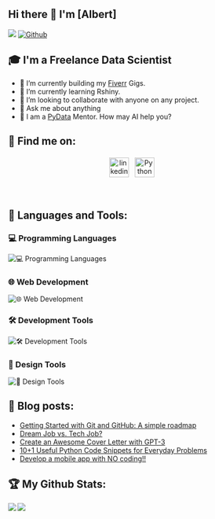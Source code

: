 ## Hi there 👋 I'm [Albert]
![](https://visitor-badge.laobi.icu/badge?page_id=AlbertMargaryan) [![Github](https://img.shields.io/github/followers/AlbertMargaryan?label=Followers&logo=Github)](https://github.com/AlbertMargaryan)




## 🎓 I'm a Freelance Data Scientist

- 🔭 I’m currently building my [Fiverr](https://www.fiverr.com/harryioan/) Gigs.
- 🌱 I’m currently learning Rshiny. 
- 👯 I’m looking to collaborate with anyone on any project.
- 💬 Ask me about anything
- 🤖 I am a [PyData](https://pydata.org/) Mentor. How may AI help you?

## :email: Find me on:

<!--
[<img align="left" alt="AlbertMargaryan" width="40px" src="https://raw.githubusercontent.com/iconic/open-iconic/master/svg/globe.svg" />][website]
[<img align="left" alt="AlbertMargaryan | LinkedIn" width="40px" src="https://cdn.jsdelivr.net/npm/simple-icons@v3/icons/linkedin.svg" />][linkedin]
[<img align="left" alt="AlbertMargaryan | Mail" width="40px" src="https://cdn.jsdelivr.net/npm/simple-icons@v3/icons/gmail.svg" />][mail]
-->

<p align="center">
 <a href="https://www.linkedin.com/in/albert-margaryan-web" target="_blank" rel="noopener noreferrer"> <img src="https://cdn-icons-png.flaticon.com/512/174/174857.png" alt="linkedin" height="40" style="vertical-align:top; margin:4px"></a>
 <a href="mailto:albertmargaryan2004@gmail.com"> <img src="https://cdn-icons-png.flaticon.com/512/726/726623.png" alt="Python" height="40" style="vertical-align:top; margin:4px"></a> 
</p>

<br />



## 🧰 Languages and Tools:
<p align="center">
 
  ### 💻 Programming Languages 
  <img src="https://skillicons.dev/icons?i=js,react,python,java" alt="💻 Programming Languages" />
</p>

<p align="center">
 
  ### 🌐 Web Development 
 <img src="https://skillicons.dev/icons?i=html,css,nodejs" alt="🌐 Web Development" />
</p>

<p align="center">
 
  ### 🛠️ Development Tools 
  <img src="https://skillicons.dev/icons?i=github,gitlab,mysql,firebase,figma" alt="🛠️ Development Tools" />
</p>

<p align="center">
 
  ### 🎨 Design Tools 
  <img src="https://skillicons.dev/icons?i=photoshop,illustrator" alt="🎨 Design Tools" />
</p>

## :blue_book: Blog posts:
<!-- BLOG-POST-LIST:START -->
- [Getting Started with Git and GitHub: A simple roadmap](https://dev.to/charalambosioannou/getting-started-with-git-and-github-a-simple-roadmap-lfn)
- [Dream Job vs. Tech Job?](https://dev.to/charalambosioannou/dream-job-vs-tech-job-5fdj)
- [Create an Awesome Cover Letter with GPT-3](https://dev.to/charalambosioannou/create-an-awesome-cover-letter-with-gpt-3-4f65)
- [10+1 Useful Python Code Snippets for Everyday Problems](https://dev.to/charalambosioannou/10-useful-one-liner-python-code-snippets-to-make-your-everyday-coding-useful-javascript-code-snippets-for-common-problems-351)
- [Develop a mobile app with NO coding!!](https://dev.to/charalambosioannou/develop-a-mobile-app-without-one-line-of-code-oeh)
<!-- BLOG-POST-LIST:END -->



## :trophy: My Github Stats:

<!--
![GitHub stats](https://readme-stats-cfgj2cxdy.vercel.app/api?username=CharalambosIoannou&count_private=true&show_icons=true&theme=tokyonight)
![Top Langs](https://readme-stats-cfgj2cxdy.vercel.app/api/top-langs/?username=CharalambosIoannou&hide=php&theme=tokyonight)
-->
<div>
<a href="https://github-readme-stats.vercel.app/api?username=CharalambosIoannou&theme=tokyonight">
  <img  align="left" src="https://github-readme-stats.vercel.app/api?username=CharalambosIoannou&count_private=true&show_icons=true&theme=tokyonight" />
</a>
<a href="https://github-readme-stats.vercel.app/api/top-langs/?username=CharalambosIoannou&hide=php&theme=tokyonight">
  <img align="left" src="https://github-readme-stats.vercel.app/api/top-langs/?username=CharalambosIoannou&hide=php&theme=tokyonight" />
</a>
</div>



[website]: https://charalambosioannou.tech
[linkedin]: https://linkedin.com/in/charalambosioannou
[mail]: mailto:cioannou1997@gmail.com
